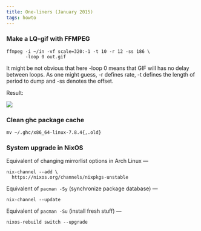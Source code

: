 ```yaml
---
title: One-liners (January 2015)
tags: howto
---
```


### Make a LQ-gif with FFMPEG

``` 
ffmpeg -i ~/in -vf scale=320:-1 -t 10 -r 12 -ss 186 \
       -loop 0 out.gif
```

It might be not obvious that here -loop 0 means that GIF
will has no delay between loops. As one might guess, -r
defines rate, -t defines the length of period to dump and
-ss denotes the offset.

Result:

![](http://i.imgur.com/R7d5lvL.gif)

### Clean ghc package cache

```
mv ~/.ghc/x86_64-linux-7.8.4{,.old}
```

### System upgrade in NixOS

Equivalent of changing mirrorlist options in Arch Linux — 

```
nix-channel --add \
  https://nixos.org/channels/nixpkgs-unstable
```

Equivalent of ``pacman -Sy`` (synchronize package database) —

```
nix-channel --update
```

Equivalent of ``pacman -Su`` (install fresh stuff) —

```
nixos-rebuild switch --upgrade
```
